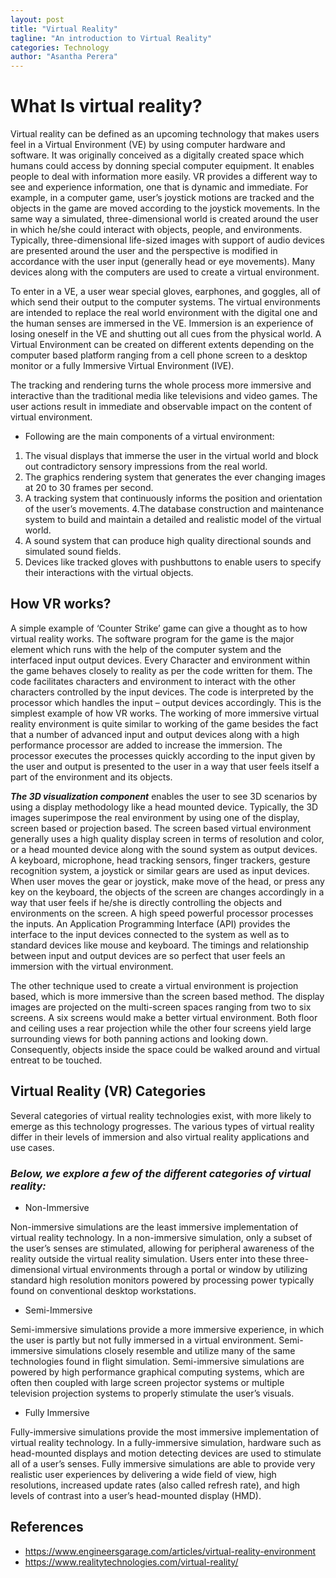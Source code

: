 ```yaml
---
layout: post
title: "Virtual Reality"
tagline: "An introduction to Virtual Reality"
categories: Technology
author: "Asantha Perera"
---
```


# What Is virtual reality?

Virtual reality can be defined as an upcoming technology that makes users feel in a Virtual Environment (VE) by using computer hardware and software. It was originally conceived as a digitally created space which humans could access by donning special computer equipment. It enables people to deal with information more easily. 
VR provides a different way to see and experience information, one that is dynamic and immediate. For example, in a computer game, user’s joystick motions are tracked and the objects in the game are moved according to the joystick movements. In the same way a simulated, three-dimensional world is created around the user in which he/she could interact with objects, people, and environments. Typically, three-dimensional life-sized images with support of audio devices are presented around the user and the perspective is modified in accordance with the user input (generally head or eye movements). Many devices along with the computers are used to create a virtual environment.

To enter in a VE, a user wear special gloves, earphones, and goggles, all of which send their output to the computer systems. The virtual environments are intended to replace the real world environment with the digital one and the human senses are immersed in the VE. Immersion is an experience of losing oneself in the VE and shutting out all cues from the physical world. A Virtual Environment can be created on different extents depending on the computer based platform ranging from a cell phone screen to a desktop monitor or a fully Immersive Virtual Environment (IVE).

The tracking and rendering turns the whole process more immersive and interactive than the traditional media like televisions and video games. The user actions result in immediate and
observable impact on the content of virtual environment. 

- Following are the main components of a virtual environment:

1. The visual displays that immerse the user in the virtual world and block out contradictory sensory impressions from the real world.
2. The graphics rendering system that generates the ever changing images at 20 to 30 frames per second.
3. A tracking system that continuously informs the position and orientation of the user’s movements.
4.The database construction and maintenance system to build and maintain a detailed and realistic model of the virtual world.
5. A sound system that can produce high quality directional sounds and simulated sound fields.
6. Devices like tracked gloves with pushbuttons to enable users to specify their interactions with the virtual objects.

## How VR works?

A simple example of ‘Counter Strike’ game can give a thought as to how virtual reality works. The software program for the game is the major element which runs with the help of the computer system and the interfaced input output devices. Every Character and environment within the game behaves closely to reality as per the code written for them. The code facilitates characters and environment to interact with the other characters controlled by the input devices. The code is interpreted by the processor which handles the input – output devices accordingly. This is the simplest example of how VR works. The working of more immersive virtual reality environment is quite similar to working of the game besides the fact that a number of advanced input and output devices along with a high performance processor are added to increase the immersion. The processor executes the processes quickly according to the input given by the user and output is presented to the user in a way that user feels itself a part of the environment and its objects.

**_The 3D visualization component_** enables the user to see 3D scenarios by using a display methodology like a head mounted device. Typically, the 3D images superimpose the real environment by using one of the display, screen based or projection based. The screen based virtual environment generally uses a high quality display screen in terms of resolution and color, or a head mounted device along with the sound system as output devices. A keyboard, microphone, head tracking sensors, finger trackers, gesture recognition system, a joystick or similar gears are used as input devices. When user moves the gear or joystick, make move of the head, or press any key on the keyboard, the objects of the screen are changes accordingly in a way that user feels if he/she is directly controlling the objects and environments on the screen. A high speed powerful processor processes the inputs. An Application Programming Interface (API) provides the interface to the input devices connected to the system as well as to standard devices like mouse and keyboard. The timings and relationship between input and output devices are so perfect that user feels an immersion with the virtual environment.

The other technique used to create a virtual environment is projection based, which is more immersive than the screen based method. The display images are projected on the multi-screen spaces ranging from two to six screens. A six screens would make a better virtual environment. Both floor and ceiling uses a rear projection while the other four screens yield large surrounding views for both panning actions and looking down. Consequently, objects inside the space could be walked around and virtual entreat to be touched.

## Virtual Reality (VR) Categories

Several categories of virtual reality technologies exist, with more likely to emerge as this technology progresses. The various types of virtual reality differ in their levels of immersion and also virtual reality applications and use cases. 

### **_Below, we explore a few of the different categories of virtual reality:_** 

- Non-Immersive

Non-immersive simulations are the least immersive implementation of virtual reality technology. In a non-immersive simulation, only a subset of the user’s senses are stimulated, allowing for peripheral awareness of the reality outside the virtual reality simulation. Users enter into these three-dimensional virtual environments through a portal or window by utilizing standard high resolution monitors powered by processing power typically found on conventional desktop workstations.

- Semi-Immersive

Semi-immersive simulations provide a more immersive experience, in which the user is partly but not fully immersed in a virtual environment. Semi-immersive simulations closely resemble and utilize many of the same technologies found in flight simulation. Semi-immersive simulations are powered by high performance graphical computing systems, which are often then coupled with large screen projector systems or multiple television projection systems to properly stimulate the user’s visuals.

- Fully Immersive

Fully-immersive simulations provide the most immersive implementation of virtual reality technology. In a fully-immersive simulation, hardware such as head-mounted displays and motion detecting devices are used to stimulate all of a user’s senses. Fully immersive simulations are able to provide very realistic user experiences by delivering a wide field of view, high resolutions, increased update rates (also called refresh rate), and high levels of contrast into a user’s head-mounted display (HMD).

## References

- https://www.engineersgarage.com/articles/virtual-reality-environment
- https://www.realitytechnologies.com/virtual-reality/